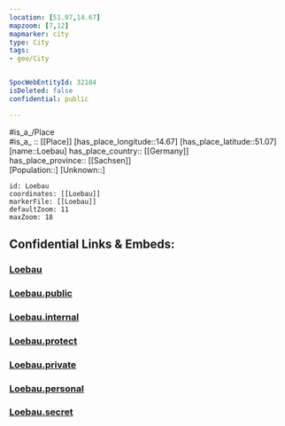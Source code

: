 ```yaml
---
location: [51.07,14.67] 
mapzoom: [7,12] 
mapmarker: city 
type: City
tags:
- geo/City


SpocWebEntityId: 32184
isDeleted: false
confidential: public

---
```

#is_a_/Place  
#is_a_ :: [[Place]] 
[has_place_longitude::14.67] 
[has_place_latitude::51.07] 
[name::Loebau] 
has_place_country:: [[Germany]]  
has_place_province:: [[Sachsen]]  
[Population::] 
[Unknown::] 


```leaflet
id: Loebau
coordinates: [[Loebau]] 
markerFile: [[Loebau]] 
defaultZoom: 11 
maxZoom: 18
```


## Confidential Links & Embeds: 

### [Loebau](/_Standards/Earth/Continent/Europe/Europe~Central/Germany/Germany~East/Sachsen/counties~Sachsen/Görlitz/cities~Görlitz/Löbau/City/Loebau.md) 

### [Loebau.public](/_public/Earth/Continent/Europe/Europe~Central/Germany/Germany~East/Sachsen/counties~Sachsen/Görlitz/cities~Görlitz/Löbau/City/Loebau.public.md) 

### [Loebau.internal](/_internal/Earth/Continent/Europe/Europe~Central/Germany/Germany~East/Sachsen/counties~Sachsen/Görlitz/cities~Görlitz/Löbau/City/Loebau.internal.md) 

### [Loebau.protect](/_protect/Earth/Continent/Europe/Europe~Central/Germany/Germany~East/Sachsen/counties~Sachsen/Görlitz/cities~Görlitz/Löbau/City/Loebau.protect.md) 

### [Loebau.private](/_private/Earth/Continent/Europe/Europe~Central/Germany/Germany~East/Sachsen/counties~Sachsen/Görlitz/cities~Görlitz/Löbau/City/Loebau.private.md) 

### [Loebau.personal](/_personal/Earth/Continent/Europe/Europe~Central/Germany/Germany~East/Sachsen/counties~Sachsen/Görlitz/cities~Görlitz/Löbau/City/Loebau.personal.md) 

### [Loebau.secret](/_secret/Earth/Continent/Europe/Europe~Central/Germany/Germany~East/Sachsen/counties~Sachsen/Görlitz/cities~Görlitz/Löbau/City/Loebau.secret.md)

